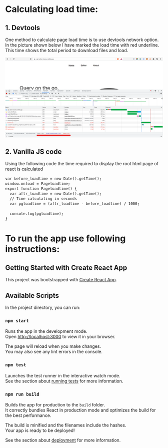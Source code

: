 # Calculating load time:

## 1. Devtools
One method to calculate page load time is to use devtools network option.
In the picture shown below I have marked the load time with red underline. 
This time shows the total period to download files and load.

![Ref image](loadtimeimg.png)

## 2. Vanilla JS code

Using the following code the time required to display the root html page of react is calculated 

```
var before_loadtime = new Date().getTime();
window.onload = Pageloadtime;
export function Pageloadtime() {
  var aftr_loadtime = new Date().getTime();
  // Time calculating in seconds
  var pgloadtime = (aftr_loadtime - before_loadtime) / 1000;

  console.log(pgloadtime);
}

```




# To run the app use following instructions:


## Getting Started with Create React App

This project was bootstrapped with [Create React App](https://github.com/facebook/create-react-app).

## Available Scripts

In the project directory, you can run:

### `npm start`

Runs the app in the development mode.\
Open [http://localhost:3000](http://localhost:3000) to view it in your browser.

The page will reload when you make changes.\
You may also see any lint errors in the console.

### `npm test`

Launches the test runner in the interactive watch mode.\
See the section about [running tests](https://facebook.github.io/create-react-app/docs/running-tests) for more information.

### `npm run build`

Builds the app for production to the `build` folder.\
It correctly bundles React in production mode and optimizes the build for the best performance.

The build is minified and the filenames include the hashes.\
Your app is ready to be deployed!

See the section about [deployment](https://facebook.github.io/create-react-app/docs/deployment) for more information.
